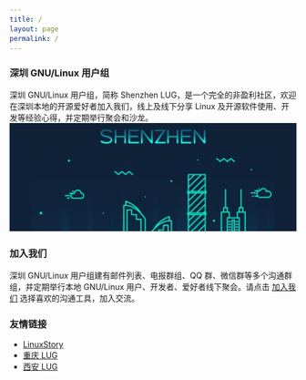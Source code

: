 ```yaml
---
title: /
layout: page
permalink: /
---
```


### 深圳 GNU/Linux 用户组
深圳 GNU/Linux 用户组，简称 Shenzhen LUG，是一个完全的非盈利社区，欢迎在深圳本地的开源爱好者加入我们，线上及线下分享 Linux 及开源软件使用、开发等经验心得，并定期举行聚会和沙龙。 
![](./assets/shenzhen-lug-600.jpg)

### 加入我们
深圳 GNU/Linux 用户组建有邮件列表、电报群组、QQ 群、微信群等多个沟通群组，并定期举行本地 GNU/Linux 用户、开发者、爱好者线下聚会。请点击 [加入我们](./join/) 选择喜欢的沟通工具，加入交流。

### 友情链接
 - [LinuxStory](https://linuxstory.org)
 - [重庆 LUG](https://chongqinglug.org)
 - [西安 LUG](https://xalug.org)
